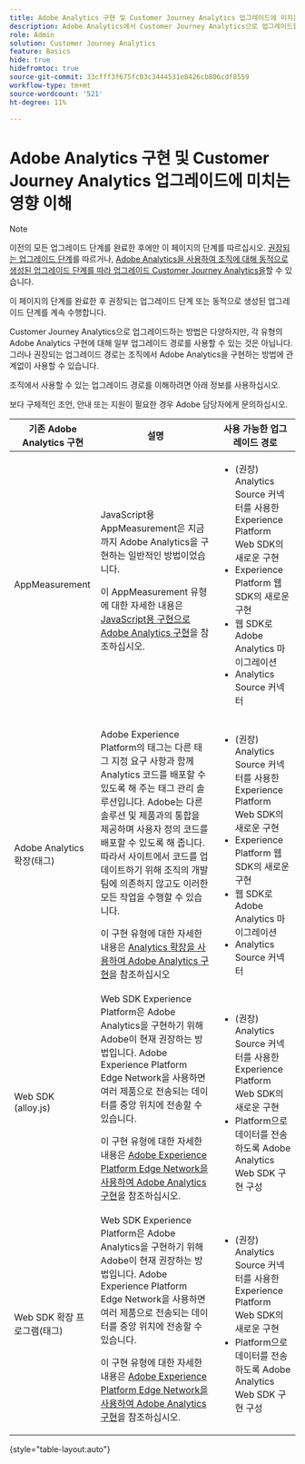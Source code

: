 ```yaml
---
title: Adobe Analytics 구현 및 Customer Journey Analytics 업그레이드에 미치는 영향 이해
description: Adobe Analytics에서 Customer Journey Analytics으로 업그레이드할 때 권장되는 경로에 대해 알아봅니다.
role: Admin
solution: Customer Journey Analytics
feature: Basics
hide: true
hidefromtoc: true
source-git-commit: 33cfff3f675fc03c3444531e8426cb806cdf8559
workflow-type: tm+mt
source-wordcount: '521'
ht-degree: 11%

---
```


# Adobe Analytics 구현 및 Customer Journey Analytics 업그레이드에 미치는 영향 이해

>[!NOTE]
> 
>이전의 모든 업그레이드 단계를 완료한 후에만 이 페이지의 단계를 따르십시오. [권장되는 업그레이드 단계](/help/getting-started/cja-upgrade/cja-upgrade-recommendations.md#recommended-upgrade-steps-for-most-organizations)를 따르거나, [Adobe Analytics을 사용하여 조직에 대해 동적으로 생성된 업그레이드 단계를 따라 업그레이드 Customer Journey Analytics을](https://gigazelle.github.io/cja-ttv/)할 수 있습니다.
>
>이 페이지의 단계를 완료한 후 권장되는 업그레이드 단계 또는 동적으로 생성된 업그레이드 단계를 계속 수행합니다.

Customer Journey Analytics으로 업그레이드하는 방법은 다양하지만, 각 유형의 Adobe Analytics 구현에 대해 일부 업그레이드 경로를 사용할 수 있는 것은 아닙니다. 그러나 권장되는 업그레이드 경로는 조직에서 Adobe Analytics을 구현하는 방법에 관계없이 사용할 수 있습니다.

조직에서 사용할 수 있는 업그레이드 경로를 이해하려면 아래 정보를 사용하십시오.

보다 구체적인 조언, 안내 또는 지원이 필요한 경우 Adobe 담당자에게 문의하십시오.

| 기존 Adobe Analytics 구현 | 설명 | 사용 가능한 업그레이드 경로 |
|---------|----------|----------|
| AppMeasurement | JavaScript용 AppMeasurement은 지금까지 Adobe Analytics을 구현하는 일반적인 방법이었습니다.<p>이 AppMeasurement 유형에 대한 자세한 내용은 [JavaScript용 구현으로 Adobe Analytics 구현](https://experienceleague.adobe.com/en/docs/analytics/implementation/js/overview)을 참조하십시오.</p> | <ul><li>(권장) Analytics Source 커넥터를 사용한 Experience Platform Web SDK의 새로운 구현</li><li>Experience Platform 웹 SDK의 새로운 구현</li><li>웹 SDK로 Adobe Analytics 마이그레이션</li><li>Analytics Source 커넥터</li></ul> |
| Adobe Analytics 확장(태그) | <p>Adobe Experience Platform의 태그는 다른 태그 지정 요구 사항과 함께 Analytics 코드를 배포할 수 있도록 해 주는 태그 관리 솔루션입니다. Adobe는 다른 솔루션 및 제품과의 통합을 제공하며 사용자 정의 코드를 배포할 수 있도록 해 줍니다. 따라서 사이트에서 코드를 업데이트하기 위해 조직의 개발 팀에 의존하지 않고도 이러한 모든 작업을 수행할 수 있습니다.</p><p>이 구현 유형에 대한 자세한 내용은 [Analytics 확장을 사용하여 Adobe Analytics 구현](https://experienceleague.adobe.com/en/docs/analytics/implementation/launch/overview)을 참조하십시오</p> | <ul><li>(권장) Analytics Source 커넥터를 사용한 Experience Platform Web SDK의 새로운 구현</li><li>Experience Platform 웹 SDK의 새로운 구현</li><li>웹 SDK로 Adobe Analytics 마이그레이션</li><li>Analytics Source 커넥터</li></ul> |
| Web SDK (alloy.js) | Web SDK Experience Platform은 Adobe Analytics을 구현하기 위해 Adobe이 현재 권장하는 방법입니다. Adobe Experience Platform Edge Network을 사용하면 여러 제품으로 전송되는 데이터를 중앙 위치에 전송할 수 있습니다. <p>이 구현 유형에 대한 자세한 내용은 [Adobe Experience Platform Edge Network을 사용하여 Adobe Analytics 구현](https://experienceleague.adobe.com/en/docs/analytics/implementation/aep-edge/overview)을 참조하십시오.</p> | <ul><li>(권장) Analytics Source 커넥터를 사용한 Experience Platform Web SDK의 새로운 구현</li><li>Platform으로 데이터를 전송하도록 Adobe Analytics Web SDK 구현 구성</li></ul> |
| Web SDK 확장 프로그램(태그) | Web SDK Experience Platform은 Adobe Analytics을 구현하기 위해 Adobe이 현재 권장하는 방법입니다. Adobe Experience Platform Edge Network을 사용하면 여러 제품으로 전송되는 데이터를 중앙 위치에 전송할 수 있습니다. <p>이 구현 유형에 대한 자세한 내용은 [Adobe Experience Platform Edge Network을 사용하여 Adobe Analytics 구현](https://experienceleague.adobe.com/en/docs/analytics/implementation/aep-edge/overview)을 참조하십시오.</p> | <ul><li>(권장) Analytics Source 커넥터를 사용한 Experience Platform Web SDK의 새로운 구현</li><li>Platform으로 데이터를 전송하도록 Adobe Analytics Web SDK 구현 구성</li></ul> |

{style="table-layout:auto"}

